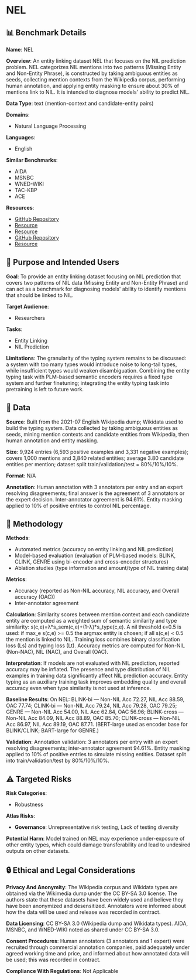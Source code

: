 # NEL

## 📊 Benchmark Details

**Name**: NEL

**Overview**: An entity linking dataset NEL that focuses on the NIL prediction problem. NEL categorizes NIL mentions into two patterns (Missing Entity and Non-Entity Phrase), is constructed by taking ambiguous entities as seeds, collecting mention contexts from the Wikipedia corpus, performing human annotation, and applying entity masking to ensure about 30% of mentions link to NIL. It is intended to diagnose models' ability to predict NIL.

**Data Type**: text (mention-context and candidate-entity pairs)

**Domains**:
- Natural Language Processing

**Languages**:
- English

**Similar Benchmarks**:
- AIDA
- MSNBC
- WNED-WIKI
- TAC-KBP
- ACE

**Resources**:
- [GitHub Repository](https://github.com/solitaryzero/NIL_EL)
- [Resource](https://arxiv.org/abs/2305.15725)
- [Resource](https://dumps.wikimedia.org)
- [GitHub Repository](https://github.com/facebookresearch/BLINK)
- [Resource](https://creativecommons.org/licenses/by-sa/3.0/)

## 🎯 Purpose and Intended Users

**Goal**: To provide an entity linking dataset focusing on NIL prediction that covers two patterns of NIL data (Missing Entity and Non-Entity Phrase) and can act as a benchmark for diagnosing models' ability to identify mentions that should be linked to NIL.

**Target Audience**:
- Researchers

**Tasks**:
- Entity Linking
- NIL Prediction

**Limitations**: The granularity of the typing system remains to be discussed: a system with too many types would introduce noise to long-tail types, while insufficient types would weaken disambiguation. Combining the entity typing task with PLM-based semantic encoders requires a fixed type system and further finetuning; integrating the entity typing task into pretraining is left to future work.

## 💾 Data

**Source**: Built from the 2021-07 English Wikipedia dump; Wikidata used to build the typing system. Data collected by taking ambiguous entities as seeds, mining mention contexts and candidate entities from Wikipedia, then human annotation and entity masking.

**Size**: 9,924 entries (6,593 positive examples and 3,331 negative examples); covers 1,000 mentions and 3,840 related entities; average 3.80 candidate entities per mention; dataset split train/validation/test = 80%/10%/10%.

**Format**: N/A

**Annotation**: Human annotation with 3 annotators per entry and an expert resolving disagreements; final answer is the agreement of 3 annotators or the expert decision. Inter-annotator agreement is 94.61%. Entity masking applied to 10% of positive entries to control NIL percentage.

## 🔬 Methodology

**Methods**:
- Automated metrics (accuracy on entity linking and NIL prediction)
- Model-based evaluation (evaluation of PLM-based models: BLINK, CLINK, GENRE using bi-encoder and cross-encoder structures)
- Ablation studies (type information and amount/type of NIL training data)

**Metrics**:
- Accuracy (reported as Non-NIL accuracy, NIL accuracy, and Overall accuracy (OAC))
- Inter-annotator agreement

**Calculation**: Similarity scores between mention context and each candidate entity are computed as a weighted sum of semantic similarity and type similarity: s(c,e)=λ*s_sem(c,e)+(1-λ)*s_type(c,e). A nil threshold ϵ=0.5 is used: if max_e s(c,e) >= 0.5 the argmax entity is chosen; if all s(c,e) < 0.5 the mention is linked to NIL. Training loss combines binary classification loss (Ls) and typing loss (Lt). Accuracy metrics are computed for Non-NIL (Non-NAC), NIL (NAC), and Overall (OAC).

**Interpretation**: If models are not evaluated with NIL prediction, reported accuracy may be inflated. The presence and type distribution of NIL examples in training data significantly affect NIL prediction accuracy. Entity typing as an auxiliary training task improves embedding quality and overall accuracy even when type similarity is not used at inference.

**Baseline Results**: On NEL: BLINK-bi — Non-NIL Acc 72.27, NIL Acc 88.59, OAC 77.74; CLINK-bi — Non-NIL Acc 79.24, NIL Acc 79.28, OAC 79.25; GENRE — Non-NIL Acc 54.00, NIL Acc 62.84, OAC 56.96; BLINK-cross — Non-NIL Acc 84.09, NIL Acc 88.89, OAC 85.70; CLINK-cross — Non-NIL Acc 86.97, NIL Acc 89.19, OAC 87.71. (BERT-large used as encoder base for BLINK/CLINK; BART-large for GENRE.)

**Validation**: Annotation validation: 3 annotators per entry with an expert resolving disagreements; inter-annotator agreement 94.61%. Entity masking applied to 10% of positive entries to simulate missing entities. Dataset split into train/validation/test by 80%/10%/10%.

## ⚠️ Targeted Risks

**Risk Categories**:
- Robustness

**Atlas Risks**:
- **Governance**: Unrepresentative risk testing, Lack of testing diversity

**Potential Harm**: Model trained on NEL may experience under-exposure of other entity types, which could damage transferability and lead to undesired outputs on other datasets.

## 🔒 Ethical and Legal Considerations

**Privacy And Anonymity**: The Wikipedia corpus and Wikidata types are obtained via the Wikimedia dump under the CC BY-SA 3.0 license. The authors state that these datasets have been widely used and believe they have been anonymized and desensitized. Annotators were informed about how the data will be used and release was recorded in contract.

**Data Licensing**: CC BY-SA 3.0 (Wikipedia dump and Wikidata types). AIDA, MSNBC, and WNED-WIKI noted as shared under CC BY-SA 3.0.

**Consent Procedures**: Human annotators (3 annotators and 1 expert) were recruited through commercial annotation companies, paid adequately under agreed working time and price, and informed about how annotated data will be used; this was recorded in contract.

**Compliance With Regulations**: Not Applicable
